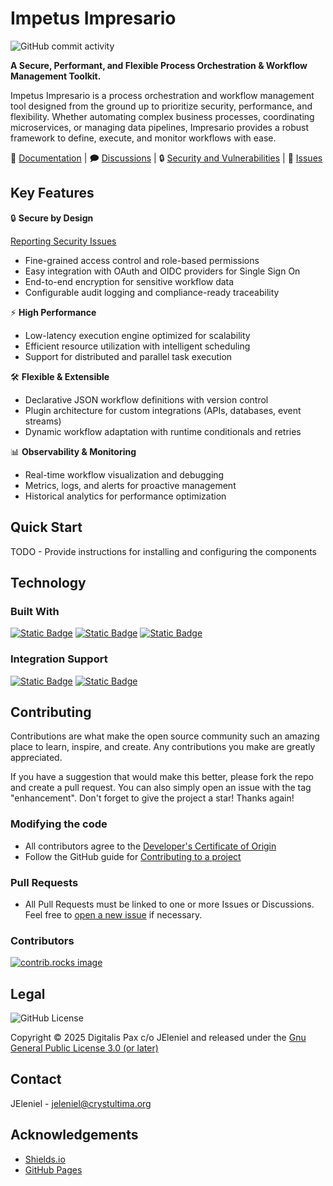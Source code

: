 # Impetus Impresario

![GitHub commit activity](https://img.shields.io/github/commit-activity/m/Digitalis-Pax/impetus-impresario?style=plastic&logo=github)

**A Secure, Performant, and Flexible Process Orchestration & Workflow Management Toolkit.**

Impetus Impresario is a process orchestration and workflow management tool designed from the ground up to prioritize security, performance, and flexibility. Whether automating complex business processes, coordinating microservices, or managing data pipelines, Impresario provides a robust framework to define, execute, and monitor workflows with ease.

📖 [Documentation](https://Digitalis-Pax.github.io/impetus-impresario) | 🗩 [Discussions](https://github.com/Digitalis-Pax/impetus-impresario/discussions) | 🔒 [Security and Vulnerabilities](https://github.com/Digitalis-Pax/impetus-impresario/security/advisories) | 🐞 [Issues](https://github.com/impetus/impresario/issues)

## Key Features

🔒 **Secure by Design**

[Reporting Security Issues](SECURITY.md)

- Fine-grained access control and role-based permissions
- Easy integration with OAuth and OIDC providers for Single Sign On
- End-to-end encryption for sensitive workflow data
- Configurable audit logging and compliance-ready traceability

⚡ **High Performance**

- Low-latency execution engine optimized for scalability
- Efficient resource utilization with intelligent scheduling
- Support for distributed and parallel task execution

🛠 **Flexible & Extensible**

- Declarative JSON workflow definitions with version control
- Plugin architecture for custom integrations (APIs, databases, event streams)
- Dynamic workflow adaptation with runtime conditionals and retries

📊 **Observability & Monitoring**

- Real-time workflow visualization and debugging
- Metrics, logs, and alerts for proactive management
- Historical analytics for performance optimization

## Quick Start

TODO - Provide instructions for installing and configuring the components

## Technology

### Built With

[![Static Badge](https://img.shields.io/badge/2024-orange?style=for-the-badge&logo=rust&logoColor=orange&label=Rust&labelColor=%230f172a)](https://www.rust-lang.org/)
[![Static Badge](https://img.shields.io/badge/3.6-blue?style=for-the-badge&logo=Prettier&logoColor=%23f87171&label=Prettier&labelColor=%230f172a)](https://prettier.io/)
[![Static Badge](https://img.shields.io/badge/0.60-blue?style=for-the-badge&logo=Markdown&logoColor=%23f5f5f5&label=markdownlint&labelColor=%230f172a)](https://github.com/DavidAnson/markdownlint)

### Integration Support

[![Static Badge](https://img.shields.io/badge/12-blue?style=for-the-badge&logo=Mariadb&logoColor=%23ca8a04&label=MariaDB&labelColor=%230f172a)](https://mariadb.org/)
[![Static Badge](https://img.shields.io/badge/17-blue?style=for-the-badge&logo=PostgreSQL&logoColor=%233b82f6&label=PostgreSQL&labelColor=%230f172a)](https://www.postgresql.org/)

## Contributing

Contributions are what make the open source community such an amazing place to learn, inspire, and create. Any contributions you make are greatly appreciated.

If you have a suggestion that would make this better, please fork the repo and create a pull request. You can also simply open an issue with the tag "enhancement". Don't forget to give the project a star! Thanks again!

### Modifying the code

- All contributors agree to the [Developer's Certificate of Origin](DCO.md)
- Follow the GitHub guide for [Contributing to a project](https://docs.github.com/en/get-started/exploring-projects-on-github/contributing-to-a-project)

### Pull Requests

- All Pull Requests must be linked to one or more Issues or Discussions. Feel free to [open a new issue](/issues/new) if necessary.

### Contributors

<a href="https://github.com/Digitalis-Pax/impetus-impresario/graphs/contributors">
  <img src="https://contrib.rocks/image?repo=Digitalis-Pax/impetus-impresario" alt="contrib.rocks image" />
</a>

## Legal

![GitHub License](https://img.shields.io/github/license/Digitalis-Pax/impetus-impresario?style=plastic&logo=gnu)

Copyright &copy; 2025 Digitalis Pax c/o JEleniel and released under the [Gnu General Public License 3.0 (or later)](LICENSE.md)

## Contact

JEleniel - <jeleniel@crystultima.org>

## Acknowledgements

- [Shields.io](https://shields.io)
- [GitHub Pages](https://pages.github.com/)
